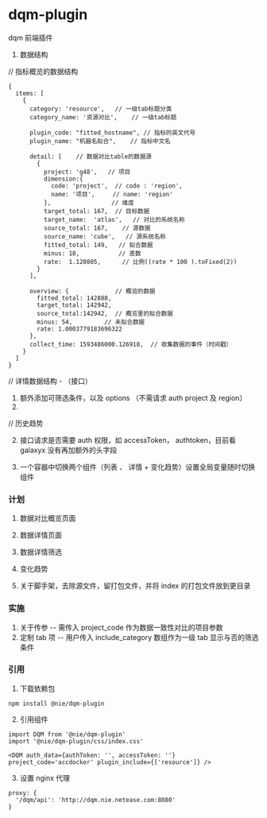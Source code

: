# dqm-plugin

dqm 前端插件

1.  数据结构

// 指标概览的数据结构

```
{
  items: [
    {
      category: 'resource',   // 一级tab标题分类
      category_name: '资源对比',    // 一级tab标题

      plugin_code: "fitted_hostname", // 指标的英文代号
      plugin_name: "机器名拟合",    // 指标中文名

      detail: [    // 数据对比table的数据源
        {
          project: 'g48',   // 项目
          dimension:{
            code: 'project',  // code : 'region',
            name: '项目',     // name: 'region'
          },                 // 维度
          target_total: 167,  // 目标数据
          target_name:  'atlas',   // 对比的系统名称
          source_total: 167,    // 源数据
          source_name: 'cube',   // 源系统名称
          fitted_total: 149,   // 拟合数据
          minus: 18,           // 差数
          rate:  1.120805,      // 比例((rate * 100 ).toFixed(2))
        }
      ],

      overview: {             // 概览的数据
        fitted_total: 142888,
        target_total: 142942,
        source_total:142942,  // 概览里的拟合数据
        minus: 54,         // 未拟合数据
        rate: 1.0003779183696322
      },
      collect_time: 1593486000.126918,  // 收集数据的事件（时间戳）
    }
  ]
}
```

// 详情数据结构 - （接口）

1. 额外添加可筛选条件，以及 options （不需请求 auth project 及 region）
2.

// 历史趋势

2. 接口请求是否需要 auth 权限，如 accessToken， authtoken，目前看 galaxyx 没有再加额外的头字段

3. 一个容器中切换两个组件（列表 、 详情 + 变化趋势）设置全局变量随时切换组件

### 计划

1. 数据对比概览页面

2. 数据详情页面

3. 数据详情筛选

4. 变化趋势

5. 关于脚手架，去除源文件，留打包文件，并将 index 的打包文件放到更目录

### 实施

1. 关于传参 -- 需传入 project_code 作为数据一致性对比的项目参数
2. 定制 tab 项 -- 用户传入 include_category 数组作为一级 tab 显示与否的筛选条件

### 引用

1. 下载依赖包

```
npm install @nie/dqm-plugin
```

2. 引用组件

```
import DQM from '@nie/dqm-plugin'
import '@nie/dqm-plugin/css/index.css'

<DQM auth_data={authToken: '', accessToken: ''} project_code='accdocker' plugin_include={['resource']} />
```

3. 设置 nginx 代理

```
proxy: {
  '/dqm/api': 'http://dqm.nie.netease.com:8080'
}
```
